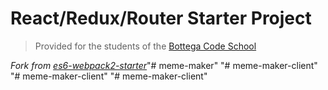 # React/Redux/Router Starter Project

> Provided for the students of the [Bottega Code School](https://bottega.tech/)

*Fork from [es6-webpack2-starter](https://github.com/micooz/es6-webpack2-starter)*"# meme-maker" 
"# meme-maker-client" 
"# meme-maker-client" 
"# meme-maker-client" 
